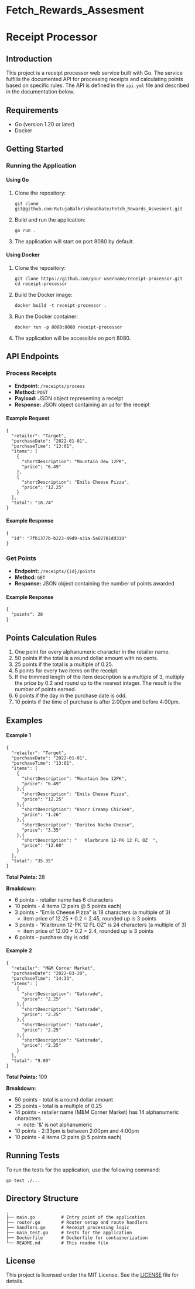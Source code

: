 # Fetch_Rewards_Assesment
<!DOCTYPE html>
<html lang="en">
<head>
    <meta charset="UTF-8">
</head>
<body>

<h1>Receipt Processor</h1>

<h2>Introduction</h2>
<p>This project is a receipt processor web service built with Go. The service fulfills the documented API for processing receipts and calculating points based on specific rules. The API is defined in the <code>api.yml</code> file and described in the documentation below.</p>

<h2>Requirements</h2>
<ul>
    <li>Go (version 1.20 or later)</li>
    <li>Docker</li>
</ul>

<h2>Getting Started</h2>

<h3>Running the Application</h3>

<h4>Using Go</h4>
<ol>
    <li>Clone the repository:
        <pre><code>git clone git@github.com:RutujaBalkrishnaGhate/Fetch_Rewards_Assesment.git
</code></pre>
    </li>
    <li>Build and run the application:
        <pre><code>go run .</code></pre>
    </li>
    <li>The application will start on port 8080 by default.</li>
</ol>

<h4>Using Docker</h4>
<ol>
    <li>Clone the repository:
        <pre><code>git clone https://github.com/your-username/receipt-processor.git
cd receipt-processor</code></pre>
    </li>
    <li>Build the Docker image:
        <pre><code>docker build -t receipt-processor .</code></pre>
    </li>
    <li>Run the Docker container:
        <pre><code>docker run -p 8080:8080 receipt-processor</code></pre>
    </li>
    <li>The application will be accessible on port 8080.</li>
</ol>

<h2>API Endpoints</h2>

<h3>Process Receipts</h3>
<ul>
    <li><strong>Endpoint:</strong> <code>/receipts/process</code></li>
    <li><strong>Method:</strong> <code>POST</code></li>
    <li><strong>Payload:</strong> JSON object representing a receipt</li>
    <li><strong>Response:</strong> JSON object containing an <code>id</code> for the receipt</li>
</ul>

<h4>Example Request</h4>
<pre><code>{
  "retailer": "Target",
  "purchaseDate": "2022-01-01",
  "purchaseTime": "13:01",
  "items": [
    {
      "shortDescription": "Mountain Dew 12PK",
      "price": "6.49"
    },
    {
      "shortDescription": "Emils Cheese Pizza",
      "price": "12.25"
    }
  ],
  "total": "18.74"
}</code></pre>

<h4>Example Response</h4>
<pre><code>{
  "id": "7fb1377b-b223-49d9-a31a-5a02701dd310"
}</code></pre>

<h3>Get Points</h3>
<ul>
    <li><strong>Endpoint:</strong> <code>/receipts/{id}/points</code></li>
    <li><strong>Method:</strong> <code>GET</code></li>
    <li><strong>Response:</strong> JSON object containing the number of points awarded</li>
</ul>

<h4>Example Response</h4>
<pre><code>{
  "points": 28
}</code></pre>

<h2>Points Calculation Rules</h2>
<ol>
    <li>One point for every alphanumeric character in the retailer name.</li>
    <li>50 points if the total is a round dollar amount with no cents.</li>
    <li>25 points if the total is a multiple of 0.25.</li>
    <li>5 points for every two items on the receipt.</li>
    <li>If the trimmed length of the item description is a multiple of 3, multiply the price by 0.2 and round up to the nearest integer. The result is the number of points earned.</li>
    <li>6 points if the day in the purchase date is odd.</li>
    <li>10 points if the time of purchase is after 2:00pm and before 4:00pm.</li>
</ol>

<h2>Examples</h2>
<h4>Example 1</h4>
<pre><code>{
  "retailer": "Target",
  "purchaseDate": "2022-01-01",
  "purchaseTime": "13:01",
  "items": [
    {
      "shortDescription": "Mountain Dew 12PK",
      "price": "6.49"
    },{
      "shortDescription": "Emils Cheese Pizza",
      "price": "12.25"
    },{
      "shortDescription": "Knorr Creamy Chicken",
      "price": "1.26"
    },{
      "shortDescription": "Doritos Nacho Cheese",
      "price": "3.35"
    },{
      "shortDescription": "   Klarbrunn 12-PK 12 FL OZ  ",
      "price": "12.00"
    }
  ],
  "total": "35.35"
}</code></pre>
<p><strong>Total Points:</strong> 28</p>
<p><strong>Breakdown:</strong></p>
<ul>
    <li>6 points - retailer name has 6 characters</li>
    <li>10 points - 4 items (2 pairs @ 5 points each)</li>
    <li>3 points - "Emils Cheese Pizza" is 18 characters (a multiple of 3)
        <ul>
            <li>item price of 12.25 * 0.2 = 2.45, rounded up is 3 points</li>
        </ul>
    </li>
    <li>3 points - "Klarbrunn 12-PK 12 FL OZ" is 24 characters (a multiple of 3)
        <ul>
            <li>item price of 12.00 * 0.2 = 2.4, rounded up is 3 points</li>
        </ul>
    </li>
    <li>6 points - purchase day is odd</li>
</ul>

<h4>Example 2</h4>
<pre><code>{
  "retailer": "M&M Corner Market",
  "purchaseDate": "2022-03-20",
  "purchaseTime": "14:33",
  "items": [
    {
      "shortDescription": "Gatorade",
      "price": "2.25"
    },{
      "shortDescription": "Gatorade",
      "price": "2.25"
    },{
      "shortDescription": "Gatorade",
      "price": "2.25"
    },{
      "shortDescription": "Gatorade",
      "price": "2.25"
    }
  ],
  "total": "9.00"
}</code></pre>
<p><strong>Total Points:</strong> 109</p>
<p><strong>Breakdown:</strong></p>
<ul>
    <li>50 points - total is a round dollar amount</li>
    <li>25 points - total is a multiple of 0.25</li>
    <li>14 points - retailer name (M&M Corner Market) has 14 alphanumeric characters
        <ul>
            <li>note: '&' is not alphanumeric</li>
        </ul>
    </li>
    <li>10 points - 2:33pm is between 2:00pm and 4:00pm</li>
    <li>10 points - 4 items (2 pairs @ 5 points each)</li>
</ul>

<h2>Running Tests</h2>
<p>To run the tests for the application, use the following command:</p>
<pre><code>go test ./...</code></pre>

<h2>Directory Structure</h2>
<pre><code>.
├── main.go          # Entry point of the application
├── router.go        # Router setup and route handlers
├── handlers.go      # Receipt processing logic
├── main_test.go     # Tests for the application
├── Dockerfile       # Dockerfile for containerization
└── README.md        # This readme file
</code></pre>

<h2>License</h2>
<p>This project is licensed under the MIT License. See the <a href="LICENSE">LICENSE</a> file for details.</p>

</body>
</html>

